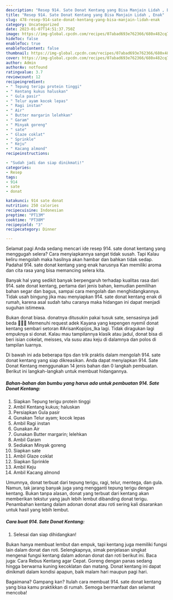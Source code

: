 ```yaml
---
description: "Resep 914. Sate Donat Kentang yang Bisa Manjain Lidah , Enak"
title: "Resep 914. Sate Donat Kentang yang Bisa Manjain Lidah , Enak"
slug: 478-resep-914-sate-donat-kentang-yang-bisa-manjain-lidah-enak
category: Uncategorized
date: 2023-01-07T14:51:37.750Z
image: https://img-global.cpcdn.com/recipes/07abad693e762366/680x482cq70/914-sate-donat-kentang-foto-resep-utama.jpg
hideToc: false
enableToc: true
enableTocContent: false
thumbnail: https://img-global.cpcdn.com/recipes/07abad693e762366/680x482cq70/914-sate-donat-kentang-foto-resep-utama.jpg
cover: https://img-global.cpcdn.com/recipes/07abad693e762366/680x482cq70/914-sate-donat-kentang-foto-resep-utama.jpg
author: Admin
authorAv: notfound
ratingvalue: 3.7
reviewcount: 12
recipeingredient:
- " Tepung terigu protein tinggi"
- " Kentang kukus haluskan"
- " Gula pasir"
- " Telur ayam kocok lepas"
- " Ragi instan"
- " Air"
- " Butter margarin lelehkan"
- " Garam"
- " Minyak goreng"
- " sate"
- " Glaze coklat"
- " Sprinkle"
- " Keju"
- " Kacang almond"
recipeinstructions:

- "Sudah jadi dan siap dinikmati!"
categories:
- Resep
tags:
- 914
- sate
- donat

katakunci: 914 sate donat 
nutrition: 250 calories
recipecuisine: Indonesian
preptime: "PT13M"
cooktime: "PT38M"
recipeyield: "3"
recipecategory: Dinner

---
```



Selamat pagi Anda sedang mencari ide resep 914. sate donat kentang yang menggugah selera? Cara menyiapkannya sangat tidak susah. Tapi Kalau keliru mengolah maka hasilnya akan hambar dan bahkan tidak sedap. Padahal 914. sate donat kentang yang enak harusnya Kan memiliki aroma dan cita rasa yang bisa memancing selera kita.


Banyak hal yang sedikit banyak berpengaruh terhadap kualitas rasa dari 914. sate donat kentang, pertama dari jenis bahan, kemudian pemilihan bahan segar dan bagus, sampai cara mengolah dan menghidangkannya. Tidak usah bingung jika mau menyiapkan 914. sate donat kentang enak di rumah, karena asal sudah tahu caranya maka hidangan ini dapat menjadi suguhan istimewa.

Bukan donat biasa. donatnya ditusukin pakai tusuk sate, sensasinya jadi beda 🍡🍡🍡 Memenuhi request adek Kayana yang kepengen nyemil donat kentang sembari setoran #ArisanKopijos_Ika lagi. Tidak diragukan lagi empuknya si donat. Kalau mau tampilannya klasik atau jadul, donat bisa di beri isian cokelat, meisses, vla susu atau keju di dalamnya dan polos di tampilan luarnya.


Di bawah ini ada beberapa tips dan trik praktis dalam mengolah 914. sate donat kentang yang siap dikreasikan. Anda dapat menyiapkan 914. Sate Donat Kentang menggunakan 14 jenis bahan dan 0 langkah pembuatan. Berikut ini langkah-langkah untuk membuat hidangannya.

<!--inarticleads1-->

##### Bahan-bahan dan bumbu yang harus ada untuk pembuatan 914. Sate Donat Kentang:

1. Siapkan  Tepung terigu protein tinggi
1. Ambil  Kentang kukus; haluskan
1. Persiapkan  Gula pasir
1. Gunakan  Telur ayam; kocok lepas
1. Ambil  Ragi instan
1. Gunakan  Air
1. Gunakan  Butter margarin; lelehkan
1. Ambil  Garam
1. Sediakan  Minyak goreng
1. Siapkan  sate
1. Ambil  Glaze coklat
1. Siapkan  Sprinkle
1. Ambil  Keju
1. Ambil  Kacang almond


Umumnya, donat terbuat dari tepung terigu, ragi, telur, mentega, dan gula. Namun, tak jarang banyak juga yang mengganti tepung terigu dengan kentang. Bukan tanpa alasan, donat yang terbuat dari kentang akan memberikan tekstur yang jauh lebih lembut dibanding donat terigu. Penambahan kentang dalam adonan donat atau roti sering kali disarankan untuk hasil yang lebih lembut. 

<!--inarticleads2-->

##### Cara buat 914. Sate Donat Kentang:


1. Selesai dan siap dihidangkan!

Bukan hanya membuat lembut dan empuk, tapi kentang juga memiliki fungsi lain dalam donat dan roti. Selengkapnya, simak penjelasan singkat mengenai fungsi kentang dalam adonan donat dan roti berikut ini. Baca juga: Cara Rebus Kentang agar Cepat. Goreng dengan panas sedang hingga berwarna kuning kecoklatan dan matang. Donat kentang ini dapat dinikmati dalam kondisi apapun, baik malam hari maupun pagi hari. 

Bagaimana? Gampang kan? Itulah cara membuat 914. sate donat kentang yang bisa kamu praktikkan di rumah. Semoga bermanfaat dan selamat mencoba!
